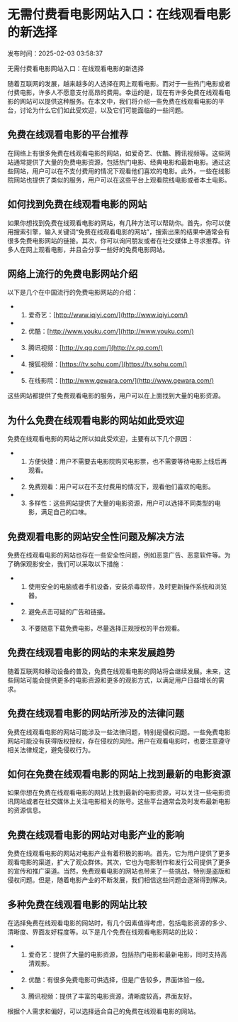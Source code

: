 # 无需付费看电影网站入口：在线观看电影的新选择

发布时间：2025-02-03 03:58:37

无需付费看电影网站入口：在线观看电影的新选择

随着互联网的发展，越来越多的人选择在网上观看电影。而对于一些热门电影或者付费电影，许多人不愿意支付高昂的费用。幸运的是，现在有许多免费在线观看电影的网站可以提供这种服务。在本文中，我们将介绍一些免费在线观看电影的平台，讨论为什么它们如此受欢迎，以及它们可能面临的一些问题。

## 免费在线观看电影的平台推荐

在网络上有很多免费在线观看电影的网站，如爱奇艺、优酷、腾讯视频等。这些网站通常提供了大量的免费电影资源，包括热门电影、经典电影和最新电影。通过这些网站，用户可以在不支付费用的情况下观看他们喜欢的电影。此外，一些在线影院网站也提供了类似的服务，用户可以在这些平台上观看院线电影或者本土电影。

## 如何找到免费在线观看电影的网站

如果你想找到免费在线观看电影的网站，有几种方法可以帮助你。首先，你可以使用搜索引擎，输入关键词“免费在线观看电影的网站”，搜索出来的结果中通常会有很多免费电影网站的链接。其次，你可以询问朋友或者在社交媒体上寻求推荐。许多人在网上观看电影，并且会分享一些好的免费电影网站。

## 网络上流行的免费电影网站介绍

以下是几个在中国流行的免费电影网站的介绍：

- 1. 爱奇艺：[http://www.iqiyi.com/](http://www.iqiyi.com/)
- 2. 优酷：[http://www.youku.com/](http://www.youku.com/)
- 3. 腾讯视频：[http://v.qq.com/](http://v.qq.com/)
- 4. 搜狐视频：[https://tv.sohu.com/](https://tv.sohu.com/)
- 5. 在线影院：[http://www.gewara.com/](http://www.gewara.com/)

这些网站都提供了免费观看电影的服务，用户可以在上面找到大量的电影资源。

## 为什么免费在线观看电影的网站如此受欢迎

免费在线观看电影的网站之所以如此受欢迎，主要有以下几个原因：

- 1. 方便快捷：用户不需要去电影院购买电影票，也不需要等待电影上线后再观看。
- 2. 免费观看：用户可以在不支付费用的情况下，观看他们喜欢的电影。
- 3. 多样性：这些网站提供了大量的电影资源，用户可以选择不同类型的电影，满足自己的口味。

## 免费观看电影的网站安全性问题及解决方法

免费在线观看电影的网站也存在一些安全性问题，例如恶意广告、恶意软件等。为了确保观影安全，我们可以采取以下措施：

- 1. 使用安全的电脑或者手机设备，安装杀毒软件，及时更新操作系统和浏览器。
- 2. 避免点击可疑的广告和链接。
- 3. 不要随意下载免费电影，尽量选择正规授权的平台观看。

## 免费在线观看电影的网站的未来发展趋势

随着互联网和移动设备的普及，免费在线观看电影的网站将会继续发展。未来，这些网站可能会提供更多的电影资源和更多的观影方式，以满足用户日益增长的需求。

## 免费在线观看电影的网站所涉及的法律问题

免费在线观看电影的网站可能涉及一些法律问题，特别是侵权问题。一些免费电影网站可能没有获得版权授权，存在侵权的风险。用户在观看电影时，也要注意遵守相关法律规定，避免侵权行为。

## 如何在免费在线观看电影的网站上找到最新的电影资源

如果你想在免费在线观看电影的网站上找到最新的电影资源，可以关注一些电影资讯网站或者在社交媒体上关注电影相关的账号。这些平台通常会及时发布最新电影的资源信息。

## 免费在线观看电影的网站对电影产业的影响

免费在线观看电影的网站对电影产业有着积极的影响。首先，它为用户提供了更多观看电影的渠道，扩大了观众群体。其次，它也为电影制作和发行公司提供了更多的宣传和推广渠道。当然，免费观看电影的网站也带来了一些挑战，特别是盗版和侵权问题。但是，随着电影产业的不断发展，我们相信这些问题会逐渐得到解决。

## 多种免费在线观看电影的网站比较

在选择免费在线观看电影的网站时，有几个因素值得考虑，包括电影资源的多少、清晰度、界面友好程度等。以下是几个免费在线观看电影网站的比较：

- 1. 爱奇艺：提供了大量的电影资源，包括热门电影和最新电影，同时支持高清观影。
- 2. 优酷：有很多免费电影可供选择，但是广告较多，界面体验一般。
- 3. 腾讯视频：提供了丰富的电影资源，清晰度较高，界面友好。

根据个人需求和偏好，可以选择适合自己的免费在线观看电影的网站。